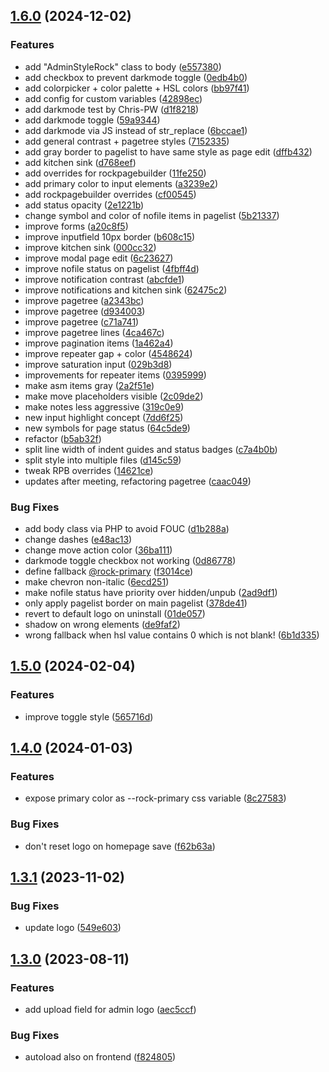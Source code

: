 ## [1.6.0](https://github.com/baumrock/AdminStyleRock/compare/v1.5.0...v1.6.0) (2024-12-02)


### Features

* add "AdminStyleRock" class to body ([e557380](https://github.com/baumrock/AdminStyleRock/commit/e557380de7b9d88fb1a5dbcc9e63f2d505ca6973))
* add checkbox to prevent darkmode toggle ([0edb4b0](https://github.com/baumrock/AdminStyleRock/commit/0edb4b018d865fc81fa312aefb0d34b20dc54b14))
* add colorpicker + color palette + HSL colors ([bb97f41](https://github.com/baumrock/AdminStyleRock/commit/bb97f41bae801732b8836f3ac2e7f67aed2c2949))
* add config for custom variables ([42898ec](https://github.com/baumrock/AdminStyleRock/commit/42898ec13054780341db864a6a412d027dc6431b))
* add darkmode test by Chris-PW ([d1f8218](https://github.com/baumrock/AdminStyleRock/commit/d1f821840db9c21dcc3b62da8b88deac5d38e27a))
* add darkmode toggle ([59a9344](https://github.com/baumrock/AdminStyleRock/commit/59a93445eb112f91cb335bf120ec3ab964d58c6f))
* add darkmode via JS instead of str_replace ([6bccae1](https://github.com/baumrock/AdminStyleRock/commit/6bccae13418891d19812ec90a17888c2b14dc5cb))
* add general contrast + pagetree styles ([7152335](https://github.com/baumrock/AdminStyleRock/commit/7152335fadf568895278c19b195b47e7d63bfefa))
* add gray border to pagelist to have same style as page edit ([dffb432](https://github.com/baumrock/AdminStyleRock/commit/dffb432ebf4298b5c69ed4ac9d88b5a3dc2592ff))
* add kitchen sink ([d768eef](https://github.com/baumrock/AdminStyleRock/commit/d768eef2aecc493b30f011bf6fe25e90c291ee02))
* add overrides for rockpagebuilder ([11fe250](https://github.com/baumrock/AdminStyleRock/commit/11fe25018c8306edf82d23a209ba5b800d154fd8))
* add primary color to input elements ([a3239e2](https://github.com/baumrock/AdminStyleRock/commit/a3239e23a3e77f9f82efba09714d8ed24cd235b5))
* add rockpagebuilder overrides ([cf00545](https://github.com/baumrock/AdminStyleRock/commit/cf0054541edf73339d5c87a6e57d8b24573298ba))
* add status opacity ([2e1221b](https://github.com/baumrock/AdminStyleRock/commit/2e1221b020b2dbe80ef23556d9cddb463556dfc0))
* change symbol and color of nofile items in pagelist ([5b21337](https://github.com/baumrock/AdminStyleRock/commit/5b21337c68d6390cfb272e37c6014aeffdf18ef4))
* improve forms ([a20c8f5](https://github.com/baumrock/AdminStyleRock/commit/a20c8f59dcd22cb3dbc5144017708280c8e02951))
* improve inputfield 10px border ([b608c15](https://github.com/baumrock/AdminStyleRock/commit/b608c15d67178778b78049c07b260dd4d69b2fc9))
* improve kitchen sink ([000cc32](https://github.com/baumrock/AdminStyleRock/commit/000cc326ac09ed533be00273ea0f4e90a6449c8b))
* improve modal page edit ([6c23627](https://github.com/baumrock/AdminStyleRock/commit/6c23627d8fc60d969c59b3221e8469bfe14ae6d3))
* improve nofile status on pagelist ([4fbff4d](https://github.com/baumrock/AdminStyleRock/commit/4fbff4dd07edca7c73ffbb48109efa628fc1c253))
* improve notification contrast ([abcfde1](https://github.com/baumrock/AdminStyleRock/commit/abcfde1e3ea361fd81fcaf5fac121bd1fec21e83))
* improve notifications and kitchen sink ([62475c2](https://github.com/baumrock/AdminStyleRock/commit/62475c2c0e073f3745465264872c688fb5a3ad2d))
* improve pagetree ([a2343bc](https://github.com/baumrock/AdminStyleRock/commit/a2343bcfb2cbb3e46964b4306beffb10567d1ab4))
* improve pagetree ([d934003](https://github.com/baumrock/AdminStyleRock/commit/d9340036b81bbd4a9f94bafa2807f929ab21c5de))
* improve pagetree ([c71a741](https://github.com/baumrock/AdminStyleRock/commit/c71a7414290e6933ea8ace7a782a1f601ed8a605))
* improve pagetree lines ([4ca467c](https://github.com/baumrock/AdminStyleRock/commit/4ca467c7445e8328e52f9060d9d535ec4c1758b4))
* improve pagination items ([1a462a4](https://github.com/baumrock/AdminStyleRock/commit/1a462a4e781c322b114e6735d4e0fb2b2428109e))
* improve repeater gap + color ([4548624](https://github.com/baumrock/AdminStyleRock/commit/45486243010cecba7593b4ce5250bb18bcd442a3))
* improve saturation input ([029b3d8](https://github.com/baumrock/AdminStyleRock/commit/029b3d8d90391c622b487793ff120f5ef5b7d33c))
* improvements for repeater items ([0395999](https://github.com/baumrock/AdminStyleRock/commit/0395999e59039d73f4418b5bd1297b25634fc640))
* make asm items gray ([2a2f51e](https://github.com/baumrock/AdminStyleRock/commit/2a2f51e04fa23b62cfba8027557d2aa20d7e85c5))
* make move placeholders visible ([2c09de2](https://github.com/baumrock/AdminStyleRock/commit/2c09de234e1da227bb1929e7c691c21b21a13690))
* make notes less aggressive ([319c0e9](https://github.com/baumrock/AdminStyleRock/commit/319c0e97aaed1d635b285c0f8f4fc082a5d4f018))
* new input highlight concept ([7dd6f25](https://github.com/baumrock/AdminStyleRock/commit/7dd6f25c1e4aade86f6d9b7f55be7ccc03c9c074))
* new symbols for page status ([64c5de9](https://github.com/baumrock/AdminStyleRock/commit/64c5de9e4696b08586ed53fe61c5345fd3e8be2f))
* refactor ([b5ab32f](https://github.com/baumrock/AdminStyleRock/commit/b5ab32fe8efd3dcdcc5501bb6a839489ae6af98c))
* split line width of indent guides and status badges ([c7a4b0b](https://github.com/baumrock/AdminStyleRock/commit/c7a4b0ba9201c427f43c329e73a82f344a4e0309))
* split style into multiple files ([d145c59](https://github.com/baumrock/AdminStyleRock/commit/d145c5907aa0e774aab7401f6a080748c972e0e1))
* tweak RPB overrides ([14621ce](https://github.com/baumrock/AdminStyleRock/commit/14621ce2a5c7cddf6935c1f727d1732b35185edd))
* updates after meeting, refactoring pagetree ([caac049](https://github.com/baumrock/AdminStyleRock/commit/caac049d1f50e688a3d311125308a36305e7196f))


### Bug Fixes

* add body class via PHP to avoid FOUC ([d1b288a](https://github.com/baumrock/AdminStyleRock/commit/d1b288aee9602e8624569a9cece513d625e2f524))
* change dashes ([e48ac13](https://github.com/baumrock/AdminStyleRock/commit/e48ac13d5764c58c0e6ef21dd019d93bd054d2b1))
* change move action color ([36ba111](https://github.com/baumrock/AdminStyleRock/commit/36ba11164f925588006798e6072f5689e1baa079))
* darkmode toggle checkbox not working ([0d86778](https://github.com/baumrock/AdminStyleRock/commit/0d86778e163e30ed0f3e169436c18534ce100e67))
* define fallback [@rock-primary](https://github.com/rock-primary) ([f3014ce](https://github.com/baumrock/AdminStyleRock/commit/f3014cebba66f4ad0a6182f48fef7aea5c621a01))
* make chevron non-italic ([6ecd251](https://github.com/baumrock/AdminStyleRock/commit/6ecd2517cecba0a5b2c0aa591eb733d78c2d58c4))
* make nofile status have priority over hidden/unpub ([2ad9df1](https://github.com/baumrock/AdminStyleRock/commit/2ad9df19874e8f7f6b2655367cad13a302d1c6b5))
* only apply pagelist border on main pagelist ([378de41](https://github.com/baumrock/AdminStyleRock/commit/378de418ea817cf2ad878a8cf807eebc52fbad47))
* revert to default logo on uninstall ([01de057](https://github.com/baumrock/AdminStyleRock/commit/01de05764c1a9dd5c3b80f0e716a5673eef9c9d8))
* shadow on wrong elements ([de9faf2](https://github.com/baumrock/AdminStyleRock/commit/de9faf2dff15d9431d73e8eb36fdea673d069f88))
* wrong fallback when hsl value contains 0 which is not blank! ([6b1d335](https://github.com/baumrock/AdminStyleRock/commit/6b1d33595716887caaf359d637621edab65a6cd7))

## [1.5.0](https://github.com/baumrock/AdminStyleRock/compare/v1.4.0...v1.5.0) (2024-02-04)


### Features

* improve toggle style ([565716d](https://github.com/baumrock/AdminStyleRock/commit/565716d252e156ae3a18680609f222db2495dd2f))

## [1.4.0](https://github.com/baumrock/AdminStyleRock/compare/v1.3.1...v1.4.0) (2024-01-03)


### Features

* expose primary color as --rock-primary css variable ([8c27583](https://github.com/baumrock/AdminStyleRock/commit/8c275839043f9c8dcc33046b4dbe9337f6ae7f54))


### Bug Fixes

* don't reset logo on homepage save ([f62b63a](https://github.com/baumrock/AdminStyleRock/commit/f62b63aea76366a0c8c6639c3b68a999582f58c1))

## [1.3.1](https://github.com/baumrock/AdminStyleRock/compare/v1.3.0...v1.3.1) (2023-11-02)


### Bug Fixes

* update logo ([549e603](https://github.com/baumrock/AdminStyleRock/commit/549e603b62d8c0418d0f51c6f1eb7f0a6a99bb9e))

## [1.3.0](https://github.com/baumrock/AdminStyleRock/compare/v1.2.1...v1.3.0) (2023-08-11)


### Features

* add upload field for admin logo ([aec5ccf](https://github.com/baumrock/AdminStyleRock/commit/aec5ccf87e2d2f10a9f4fa881e554e48369a6f23))


### Bug Fixes

* autoload also on frontend ([f824805](https://github.com/baumrock/AdminStyleRock/commit/f824805e1ad2c8326bb5d2d4cd2862defa728c2b))

